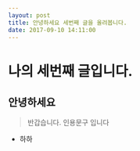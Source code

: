 ```yaml
---
layout: post
title: 안녕하세요 세번째 글을 올려봅니다.
date: 2017-09-10 14:11:00
---
```



# 나의 세번째 글입니다. #

## 안녕하세요 ##

>반갑습니다. 인용문구 입니다

* 하하